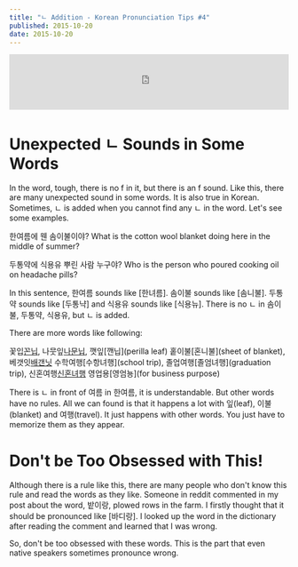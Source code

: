 ```yaml
---
title: "ㄴ Addition - Korean Pronunciation Tips #4"
published: 2015-10-20
date: 2015-10-20
---
```

<iframe id="audio_iframe" src="https://www.podbean.com/media/player/yj6sn-599a53?skin=11" width="100%" height="100" frameborder="0" scrolling="no"></iframe>

#  Unexpected ㄴ Sounds in Some Words

In the word, tough, there is no f in it, but there is an f sound. Like this, there are many unexpected sound in some words. It is also true in Korean. Sometimes, ㄴ is added when you cannot find any ㄴ in the word. Let's see some examples.

한여름에 웬 솜이불이야?
What is the cotton wool blanket doing here in the middle of summer?

두통약에 식용유 뿌린 사람 누구야?
Who is the person who poured cooking oil on headache pills?

In this sentence, 한여름 sounds like [한녀름]. 솜이불 sounds like [솜니불]. 두통약 sounds like [두통냑] and 식용유 sounds like [식용뉴]. There is no ㄴ in 솜이불, 두통약, 식용유, but ㄴ is added.

There are more words like following:

꽃입[꼰닙](petal), 나뭇잎[나문닙](leaf), 깻잎[깬닙](perilla leaf)
홑이불[혼니불](sheet of blanket), 베갯잇[배갠닛](pillowcase)
수학여행[수항녀행](school trip), 졸업여행[졸엄녀행](graduation trip), 신혼여행[신혼녀행](honeymoon)
영업용[영엄뇽](for business purpose)

There is ㄴ in front of 여름 in 한여름, it is understandable. But other words have no rules. All we can found is that it happens a lot with 잎(leaf), 이불(blanket) and 여행(travel). It just happens with other words. You just have to memorize them as they appear.

#  Don't be Too Obsessed with This!

Although there is a rule like this, there are many people who don't know this rule and read the words as they like. Someone in reddit commented in my post about the word, 밭이랑, plowed rows in the farm. I firstly thought that it should be pronounced like [바디랑]. I looked up the word in the dictionary after reading the comment and learned that I was wrong.

So, don't be too obsessed with these words. This is the part that even native speakers sometimes pronounce wrong.